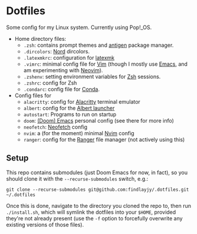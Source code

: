 # Dotfiles
Some config for my Linux system. Currently using Pop!\_OS.

- Home directory files:
    - `.zsh`: contains prompt themes and [antigen](https://github.com/zsh-users/antigen) package manager.
    - `.dircolors`: [Nord](https://www.nordtheme.com/ports/dircolors) dircolors.
    - `.latexmkrc`: configuration for [latexmk](https://www.cantab.net/users/johncollins/latexmk/)
    - `.vimrc`: minimal config file for [Vim](https://www.vim.org/) (though I mostly use [Emacs](https://www.gnu.org/software/emacs/), and am experimenting with [Neovim](https://neovim.io/)).
    - `.zshenv`: setting environment variables for [Zsh](https://www.zsh.org/) sessions.
    - `.zshrc`: config for Zsh
    - `.condarc`: config file for [Conda](https://docs.conda.io/en/latest/).
- Config files for
    - `alacritty`: config for [Alacritty](https://github.com/alacritty/alacritty) terminal emulator
    - `albert`: config for the [Albert launcher](https://github.com/albertlauncher/albert)
    - `autostart`: Programs to run on startup
    - `doom`: [(Doom) Emacs](https://github.com/doomemacs/doomemacs) personal config (see there for more info)
    - `neofetch`: [Neofetch](https://github.com/dylanaraps/neofetch) config
    - `nvim`: a (for the moment) minimal [Nvim](https://neovim.io/) config
    - `ranger`: config for the [Ranger](https://github.com/ranger/ranger) file manager (not actively using this)

## Setup
This repo contains submodules (just Doom Emacs for now, in fact), so you should clone it with the `--recurse-submodules` switch, e.g.:
```
git clone --recurse-submodules git@github.com:findlayjy/.dotfiles.git ~/.dotfiles
```
Once this is done, navigate to the directory you cloned the repo to, then run `./install.sh`, which will symlink the dotfiles into your `$HOME`, provided they're not already present (use the `-f` option to forcefully overwrite any existing versions of those files).

